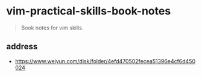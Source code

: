 # vim-practical-skills-book-notes
> Book notes for vim skills.


## address
- https://www.weiyun.com/disk/folder/4efd470502fecea51396e4cf6d450024